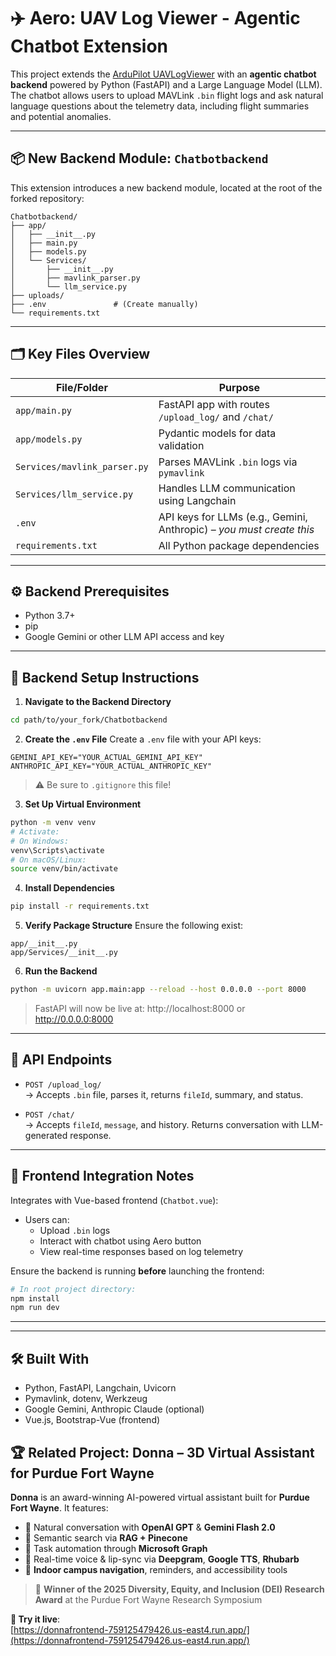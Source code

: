 
# ✈️ Aero: UAV Log Viewer - Agentic Chatbot Extension

This project extends the [ArduPilot UAVLogViewer](https://github.com/ArduPilot/UAVLogViewer) with an **agentic chatbot backend** powered by Python (FastAPI) and a Large Language Model (LLM). The chatbot allows users to upload MAVLink `.bin` flight logs and ask natural language questions about the telemetry data, including flight summaries and potential anomalies.

---

## 📦 New Backend Module: `Chatbotbackend`

This extension introduces a new backend module, located at the root of the forked repository:

```
Chatbotbackend/
├── app/
│   ├── __init__.py
│   ├── main.py
│   ├── models.py
│   └── Services/
│       ├── __init__.py
│       ├── mavlink_parser.py
│       └── llm_service.py
├── uploads/
├── .env               # (Create manually)
└── requirements.txt
```

---

## 🗂️ Key Files Overview

| File/Folder | Purpose |
|-------------|---------|
| `app/main.py` | FastAPI app with routes `/upload_log/` and `/chat/` |
| `app/models.py` | Pydantic models for data validation |
| `Services/mavlink_parser.py` | Parses MAVLink `.bin` logs via `pymavlink` |
| `Services/llm_service.py` | Handles LLM communication using Langchain |
| `.env` | API keys for LLMs (e.g., Gemini, Anthropic) – *you must create this* |
| `requirements.txt` | All Python package dependencies |

---

## ⚙️ Backend Prerequisites

- Python 3.7+
- pip
- Google Gemini or other LLM API access and key

---

## 🚀 Backend Setup Instructions

1. **Navigate to the Backend Directory**
```bash
cd path/to/your_fork/Chatbotbackend
```

2. **Create the `.env` File**
Create a `.env` file with your API keys:
```env
GEMINI_API_KEY="YOUR_ACTUAL_GEMINI_API_KEY"
ANTHROPIC_API_KEY="YOUR_ACTUAL_ANTHROPIC_KEY"
```
> ⚠️ Be sure to `.gitignore` this file!

3. **Set Up Virtual Environment**
```bash
python -m venv venv
# Activate:
# On Windows:
venv\Scripts\activate
# On macOS/Linux:
source venv/bin/activate
```

4. **Install Dependencies**
```bash
pip install -r requirements.txt
```

5. **Verify Package Structure**
Ensure the following exist:
```
app/__init__.py
app/Services/__init__.py
```

6. **Run the Backend**
```bash
python -m uvicorn app.main:app --reload --host 0.0.0.0 --port 8000
```

> FastAPI will now be live at: http://localhost:8000 or http://0.0.0.0:8000

---

## 🧪 API Endpoints

- `POST /upload_log/`  
   → Accepts `.bin` file, parses it, returns `fileId`, summary, and status.

- `POST /chat/`  
   → Accepts `fileId`, `message`, and history. Returns conversation with LLM-generated response.

---

## 💬 Frontend Integration Notes

Integrates with Vue-based frontend (`Chatbot.vue`):

- Users can:
  - Upload `.bin` logs
  - Interact with chatbot using Aero button
  - View real-time responses based on log telemetry

Ensure the backend is running **before** launching the frontend:
```bash
# In root project directory:
npm install
npm run dev
```

---
---

## 🛠️ Built With

- Python, FastAPI, Langchain, Uvicorn
- Pymavlink, dotenv, Werkzeug
- Google Gemini, Anthropic Claude (optional)
- Vue.js, Bootstrap-Vue (frontend)

## 🏆 Related Project: Donna – 3D Virtual Assistant for Purdue Fort Wayne

**Donna** is an award-winning AI-powered virtual assistant built for **Purdue Fort Wayne**. It features:

- 🔹 Natural conversation with **OpenAI GPT** & **Gemini Flash 2.0**
- 🔹 Semantic search via **RAG + Pinecone**
- 🔹 Task automation through **Microsoft Graph**
- 🔹 Real-time voice & lip-sync via **Deepgram**, **Google TTS**, **Rhubarb**
- 🔹 **Indoor campus navigation**, reminders, and accessibility tools

> 🏅 **Winner of the 2025 Diversity, Equity, and Inclusion (DEI) Research Award** at the Purdue Fort Wayne Research Symposium

**🧪 Try it live**:  
[https://donnafrontend-759125479426.us-east4.run.app/](https://donnafrontend-759125479426.us-east4.run.app/)


